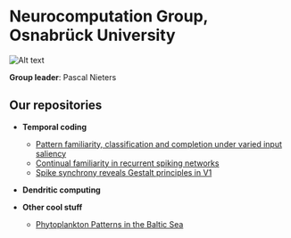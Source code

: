 # Neurocomputation Group, Osnabrück University

![Alt text](https://i.imgur.com/uNd54rl.png)

**Group leader**: Pascal Nieters

## Our repositories
- **Temporal coding**
  - [Pattern familiarity, classification and completion under varied input saliency](https://github.com/rainsummer613/)
  - [Continual familiarity in recurrent spiking networks](https://github.com/rainsummer613/spiking-continual-familiarity)
  - [Spike synchrony reveals Gestalt principles in V1](https://github.com/rainsummer613/synchrony)

- **Dendritic computing**

- **Other cool stuff**
    - [Phytoplankton Patterns in the Baltic Sea](https://github.com/pnieters/PredictingPhytoplanktonPatterns/)
